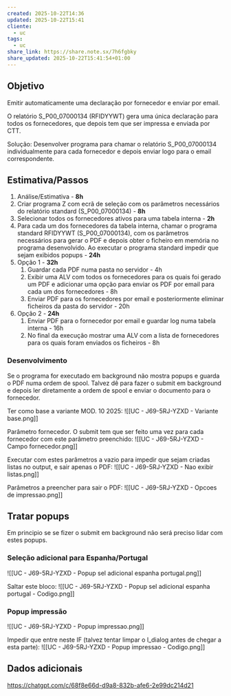 ```yaml
---
created: 2025-10-22T14:36
updated: 2025-10-22T15:41
cliente:
  - uc
tags:
  - uc
share_link: https://share.note.sx/7h6fgbky
share_updated: 2025-10-22T15:41:54+01:00
---
```

## Objetivo
Emitir automaticamente uma declaração por fornecedor e enviar por email.

O relatório S_P00_07000134 (RFIDYYWT) gera uma única declaração para todos os fornecedores, que depois tem que ser impressa e enviada por CTT.

Solução: Desenvolver programa para chamar o relatório S_P00_07000134 individualmente para cada fornecedor e depois enviar logo para o email correspondente.

## Estimativa/Passos

1. Análise/Estimativa - **8h**
2. Criar programa Z com ecrã de seleção com os parâmetros necessários do relatório standard (S_P00_07000134) - **8h**
3. Selecionar todos os fornecedores ativos para uma tabela interna - **2h**
4. Para cada um dos fornecedores da tabela interna, chamar o programa standard RFIDYYWT (S_P00_07000134), com os parâmetros necessários para gerar o PDF e depois obter o ficheiro em memória no programa desenvolvido. Ao executar o programa standard impedir que sejam exibidos popups - **24h** 
5. Opção 1 - **32h**
	1. Guardar cada PDF numa pasta no servidor - 4h
	2. Exibir uma ALV com todos os fornecedores para os quais foi gerado um PDF e adicionar uma opção para enviar os PDF por email para cada um dos fornecedores - 8h
	3. Enviar PDF para os fornecedores por email e posteriormente eliminar ficheiros da pasta do servidor - 20h
6. Opção 2 - **24h**
	1. Enviar PDF para o fornecedor por email e guardar log numa tabela interna - 16h
	2. No final da execução mostrar uma ALV com a lista de fornecedores para os quais foram enviados os ficheiros - 8h

### Desenvolvimento
Se o programa for executado em background não mostra popups e guarda o PDF numa ordem de spool. Talvez dê para fazer o submit em background e depois ler diretamente a ordem de spool e enviar o documento para o fornecedor.

Ter como base a variante MOD. 10 2025:
![[UC - J69-5RJ-YZXD - Variante base.png]]

Parâmetro fornecedor. O submit tem que ser feito uma vez para cada fornecedor com este parâmetro preenchido:
![[UC - J69-5RJ-YZXD - Campo fornecedor.png]]

Executar com estes parâmetros a vazio para impedir que sejam criadas listas no output, e sair apenas o PDF:
![[UC - J69-5RJ-YZXD - Nao exibir listas.png]]

Parâmetros a preencher para sair o PDF:
![[UC - J69-5RJ-YZXD - Opcoes de impressao.png]]


## Tratar popups
Em principio se se fizer o submit em background não será preciso lidar com estes popups.

### Seleção adicional para Espanha/Portugal
![[UC - J69-5RJ-YZXD - Popup sel adicional espanha portugal.png]]

Saltar este bloco:
![[UC - J69-5RJ-YZXD - Popup sel adicional espanha portugal - Codigo.png]]

### Popup impressão

![[UC - J69-5RJ-YZXD - Popup impressao.png]]

Impedir que entre neste IF (talvez tentar limpar o l_dialog antes de chegar a esta parte):
![[UC - J69-5RJ-YZXD - Popup impressao - Codigo.png]]


## Dados adicionais

https://chatgpt.com/c/68f8e66d-d9a8-832b-afe6-2e99dc214d21